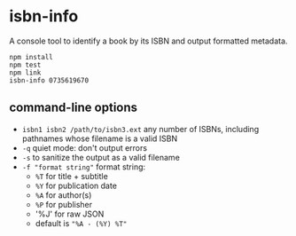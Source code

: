 # isbn-info

A console tool to identify a book by its ISBN and output formatted metadata.

```
npm install
npm test
npm link
isbn-info 0735619670
```

## command-line options
- `isbn1 isbn2 /path/to/isbn3.ext` any number of ISBNs, including pathnames whose filename is a valid ISBN
- `-q` quiet mode: don't output errors
- `-s` to sanitize the output as a valid filename
- `-f "format string"` format string:
  - `%T` for title + subtitle
  - `%Y` for publication date
  - `%A` for author(s)
  - `%P` for publisher
  - '%J' for raw JSON
  - default is `"%A - (%Y) %T"`
